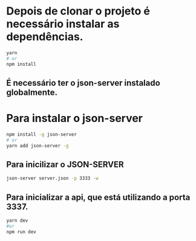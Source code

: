 # Depois de clonar o projeto é necessário instalar as dependências.

```bash
yarn
# or
npm install
```

## É necessário ter o json-server instalado globalmente.

# Para instalar o json-server

```bash
npm install -g json-server
# or
yarn add json-server -g
```

## Para inicilizar o JSON-SERVER

```bash
json-server server.json -p 3333 -w
```

## Para inicializar a api, que está utilizando a porta 3337.

```bash
yarn dev
#or
npm run dev
```
